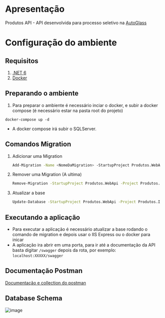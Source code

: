 # Apresentação 
Produtos API - API desenvolvida para processo seletivo na [AutoGlass](https://www.autoglass.com.br)

# Configuração do ambiente

## Requisitos
1. [.NET 6](https://dotnet.microsoft.com/download)
2. [Docker](https://www.docker.com)

## Preparando o ambiente
1.  Para preparar o ambiente é necessário inciar o docker, e subir a docker compose (é necessário estar na pasta root do projeto)
  ``` base
  docker-compose up -d
  ```
 - A docker compose irá subir o SQLServer.

## Comandos Migration
1.  Adicionar uma Migration
    ``` bash
    Add-Migration -Name <NomeDaMigration> -StartupProject Produtos.WebApi -Project Produtos.Infra.SqlServer -Context ApplicationDbContext
    ```
2.  Remover uma Migration (A ultima)
    ``` bash
    Remove-Migration -StartupProject Produtos.WebApi -Project Produtos.Infra.SqlServer -Context ApplicationDbContext
    ```
3.  Atualizar a base
    ``` bash
    Update-Database -StartupProject Produtos.WebApi -Project Produtos.Infra.SqlServer -Context ApplicationDbContext
    ```

## Executando a aplicação
- Para executar a aplicação é necessário atualizar a base rodando o comando de migration e depois usar o IIS Express ou o docker para inicar
- A aplicação ira abrir em uma porta, para ir até a documentação da API basta digitar `/swagger` depois da rota, por exemplo: `localhost:XXXXX/swagger`

## Documentação Postman
[Documentação e collection do postman](https://documenter.getpostman.com/view/7360830/2s8Z6x3ZBF)

## Database Schema
![image](https://user-images.githubusercontent.com/33812121/209736833-986d8ebe-74e1-49e7-92bb-1e9316ed915d.png)
